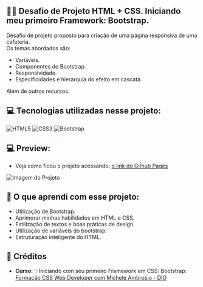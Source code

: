 ## 🏋️‍♂️ Desafio de Projeto HTML + CSS. Iniciando meu primeiro Framework: Bootstrap. 

Desafio de projeto proposto para criação de uma página responsiva de uma cafeteria.  <br>
Os temas abordados são:<br>
- Variáveis.
- Componentes do Bootstrap.
- Responsividade.
- Especificidades e hierarquia do efeito em cascata.<br>

Além de outros recursos.

## 💻 Tecnologias utilizadas nesse projeto:

<div style="display: inline_block">
  <img alt="HTML5" src="https://img.shields.io/badge/HTML5-E34F26?style=for-the-badge&logo=html5&logoColor=white">
  <img alt="CSS3" src="https://img.shields.io/badge/CSS3-1572B6?style=for-the-badge&logo=css3&logoColor=white">
  <img alt="Bootstrap" src="https://img.shields.io/badge/Bootstrap-563D7C?style=for-the-badge&logo=bootstrap&logoColor=white">
</div>

## 💻 Preview:
- Veja como ficou o projeto acessando: [o link do Github Pages]()
  
![Imagem do Projeto](assets/img/Telacoffe.png)

## 🤔 O que aprendi com esse projeto:
- Utilização de Bootstrap.
- Aprimorar minhas habilidades em HTML e CSS.
- Estilização de textos e boas práticas de design.
- Utilização de variáveis do bootstrap.
- Estruturação inteligente do HTML.

## 📌 Créditos
- **Curso:** ✨Iniciando com seu primeiro Framework em CSS: Bootstrap:
  [Formação CSS Web Developer com Michele Ambrosio - DIO](https://web.dio.me/course/iniciando-com-seu-primeiro-framework-em-css-bootstrap/learning/ecca1919-436e-4067-978a-6eb89920fc83?back=/track/formacao-css-web-developer&tab=undefined&moduleId=undefined)
